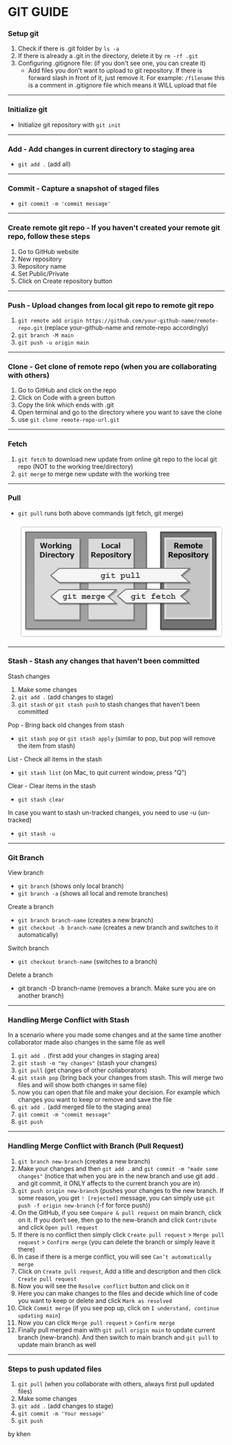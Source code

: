 # GIT GUIDE

### Setup git

1. Check if there is .git folder by `ls -a`
2. If there is already a .git in the directory, delete it by `rm -rf .git`
3. Configuring .gitignore file: (if you don't see one, you can create it)
   - Add files you don't want to upload to git repository. If there is forward slash in front of it, just remove it.
     For example: `/filename` this is a comment in .gitignore file which means it WILL upload that file

---

### Initialize git

- Initialize git repository with `git init`

---

### Add - Add changes in current directory to staging area

- `git add .` (add all)

---

### Commit - Capture a snapshot of staged files

- `git commit -m 'commit message'`

---

### Create remote git repo - If you haven't created your remote git repo, follow these steps

1. Go to GitHub website
2. New repository
3. Repository name
4. Set Public/Private
5. Click on Create repository button

---

### Push - Upload changes from local git repo to remote git repo

1. `git remote add origin https://github.com/your-github-name/remote-repo.git` (replace your-github-name and remote-repo accordingly)
2. `git branch -M main`
3. `git push -u origin main`

---

### Clone - Get clone of remote repo (when you are collaborating with others)

1. Go to GitHub and click on the repo
2. Click on Code with a green button
3. Copy the link which ends with .git
4. Open terminal and go to the directory where you want to save the clone
5. use `git clone remote-repo-url.git`

---

### Fetch

1. `git fetch` to download new update from online git repo to the local git repo (NOT to the working tree/directory)
2. `git merge` to merge new update with the working tree

---

### Pull

- `git pull` runs both above commands (git fetch, git merge)
  <br><br>![this is alt text: an image of git fetch, merge, pull](git-fetch-pull.gif)

---

### Stash - Stash any changes that haven't been committed

Stash changes

1. Make some changes
2. `git add .` (add changes to stage)
3. `git stash` or `git stash push` to stash changes that haven't been committed

Pop - Bring back old changes from stash

- `git stash pop` or `git stash apply` (similar to pop, but pop will remove the item from stash)

List - Check all items in the stash

- `git stash list` (on Mac, to quit current window, press "Q")

Clear - Clear items in the stash

- `git stash clear`

In case you want to stash un-tracked changes, you need to use -u (un-tracked)

- `git stash -u`

---

### Git Branch

View branch

- `git branch` (shows only local branch)
- `git branch -a` (shows all local and remote branches)

Create a branch

- `git branch branch-name` (creates a new branch)
- `git checkout -b branch-name` (creates a new branch and switches to it automatically)

Switch branch

- `git checkout branch-name` (switches to a branch)

Delete a branch

- git branch -D branch-name (removes a branch. Make sure you are on another branch)

---

### Handling Merge Conflict with Stash

In a scenario where you made some changes and at the same time another collaborator made also changes in the same file as well

1. `git add .` (first add your changes in staging area)
2. `git stash -m "my changes"` (stash your changes)
3. `git pull` (get changes of other collaborators)
4. `git stash pop` (bring back your changes from stash. This will merge two files and will show both changes in same file)
5. now you can open that file and make your decision. For example which changes you want to keep or remove and save the file
6. `git add .` (add merged file to the staging area)
7. `git commit -m "commit message"`
8. `git push`

---

### Handling Merge Conflict with Branch (Pull Request)

1. `git branch new-branch` (creates a new branch)
2. Make your changes and then `git add .` and `git commit -m "made some changes"` (notice that when you are in the new branch and use git add . and git commit, it ONLY affects to the current branch you are in)
3. `git push origin new-branch` (pushes your changes to the new branch. If some reason, you get `! [rejected]` message, you can simply use `git push -f origin new-branch` (-f for force push))
4. On the GitHub, if you see `Compare & pull request` on main branch, click on it. If you don’t see, then go to the new-branch and click `Contribute` and click `Open pull request`
5. If there is no conflict then simply click `Create pull request` > `Merge pull request` > `Confirm merge` (you can delete the branch or simply leave it there)
6. In case if there is a merge conflict, you will see `Can’t automatically merge`
7. Click on `Create pull request`, Add a title and description and then click `Create pull request`
8. Now you will see the `Resolve conflict` button and click on it
9. Here you can make changes to the files and decide which line of code you want to keep or delete and click `Mark as resolved`
10. Click `Commit merge` (if you see pop up, click on `I understand, continue updating main`)
11. Now you can click `Merge pull request` > `Confirm merge`
12. Finally pull merged main with `git pull origin main` to update current branch (new-branch). And then switch to main branch and `git pull` to update main branch as well

---

### Steps to push updated files

1. `git pull` (when you collaborate with others, always first pull updated files)
2. Make some changes
3. `git add .` (add changes to stage)
4. `git commit -m 'Your message'`
5. `git push`

by khen
